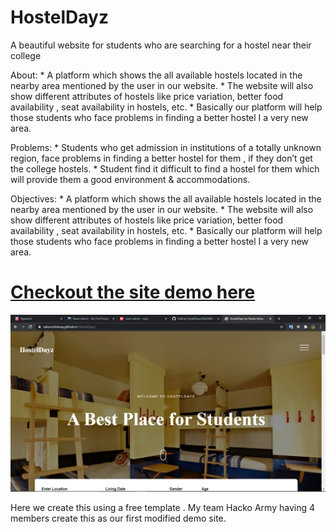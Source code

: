 # HostelDayz
A beautiful website for students who are searching for a hostel near their college


About:
    * A platform which shows the all available hostels located in the nearby area mentioned by the user in our website.
    * The website will also show different attributes of hostels like price variation, better food availability , seat availability in hostels, etc.
    * Basically our platform will help those students who face problems in finding a better hostel I a very new area.
    
    
Problems:
    * Students who get admission in institutions of a totally unknown region, face problems in finding a better hostel for them , if they don’t get the college hostels.
    * Student find it difficult to find a hostel for them which will provide them a good environment & accommodations.
    
Objectives:
    * A platform which shows the all available hostels located in the nearby area mentioned by the user in our website.
    * The website will also show different attributes of hostels like price variation, better food availability , seat availability in hostels, etc.
    * Basically our platform will help those students who face problems in finding a better hostel I a very new area.

<h1><a href="https://sahoochinmay.github.io/HostelDayz/"> Checkout the site demo here</a></h1>



<img src="./images/Screenshot (126).png" />


  Here we create this using a free template .
  My team Hacko Army having 4 members create this as our first modified demo site.
